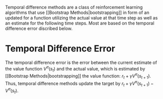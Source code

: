 Temporal difference methods are a class of reinforcement learning algorithms that use [[Bootstrap Methods|bootstrapping]] in form of an updated for a function utilizing the actual value at that time step as well as an estimate for the following time steps. Most are based on the temporal difference error discribed below.

# Temporal Difference Error
The temporal difference error is the error between the current estimate of the value function $V^\pi (s_t)$ and the actual value, which is estimated by [[Bootstrap Methods|bootstrapping]] the value function: $r_t + \gamma V^\pi(s_{t+1})$. Thus, temporal difference methods update the target by $r_t + \gamma V^\pi(s_{t+1}) - V^\pi (s_t)$.
